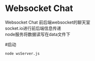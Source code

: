 # Websocket Chat

Websocket Chat 前后端websocket的聊天室      
socket.io进行前后端信息传递    
node服务将数据读写在data文件下    

#启动
``````
node wsServer.js
``````
